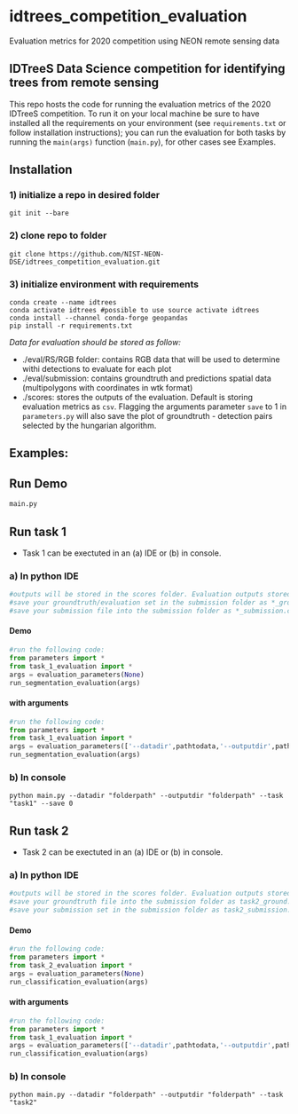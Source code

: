 # idtrees_competition_evaluation
Evaluation metrics for 2020 competition using NEON remote sensing data

<h2> IDTreeS Data Science competition for identifying trees from remote sensing </h2>

This repo hosts the code for running the evaluation metrics of the 2020 IDTreeS competition. 
To run it on your local machine be sure to have installed all the requirements on your environment (see `requirements.txt` or follow installation instructions); 
you can run the evaluation for both tasks by running the `main(args)` function (`main.py`), for other cases see Examples.

## Installation
### 1) initialize a repo in desired folder
```
git init --bare
 ```
### 2) clone repo to folder
```
git clone https://github.com/NIST-NEON-DSE/idtrees_competition_evaluation.git
```
### 3) initialize environment with requirements
```
conda create --name idtrees
conda activate idtrees #possible to use source activate idtrees
conda install --channel conda-forge geopandas
pip install -r requirements.txt
```
*Data for evaluation should be stored as follow:*
- ./eval/RS/RGB folder: contains RGB data that will be used to determine withi detections to evaluate for each plot
- ./eval/submission: contains groundtruth and predictions spatial data (multipolygons with coordinates in wtk format)
- ./scores: stores the outputs of the evaluation. Default is storing evaluation metrics as `csv`. Flagging the arguments parameter `save` to 1 in `parameters.py` will also save the plot of groundtruth - detection pairs selected by the hungarian algorithm.



## Examples:
## Run Demo
```python
main.py
```

## Run task 1
- Task 1 can be exectuted in an (a) IDE or (b) in console.

### a) In python IDE
```python
#outputs will be stored in the scores folder. Evaluation outputs stored in the task1_evaluation.csv file
#save your groundtruth/evaluation set in the submission folder as *_ground.csv (e.g. ./submission/OSBS_ground.csv)
#save your submission file into the submission folder as *_submission.csv  (e.g. ./submission/OSBS_submission.csv)
```
#### Demo
```python
#run the following code:
from parameters import *
from task_1_evaluation import *
args = evaluation_parameters(None)
run_segmentation_evaluation(args)
```
#### with arguments
```python
#run the following code:
from parameters import *
from task_1_evaluation import *
args = evaluation_parameters(['--datadir',pathtodata,'--outputdir',pathtosave,...])
run_segmentation_evaluation(args)
```

### b) In console
```
python main.py --datadir "folderpath" --outputdir "folderpath" --task "task1" --save 0
```

## Run task 2
- Task 2 can be exectuted in an (a) IDE or (b) in console.

### a) In python IDE
```python
#outputs will be stored in the scores folder. Evaluation outputs stored in the task2_evaluation.csv file
#save your groundtruth file into the submission folder as task2_ground.csv  (e.g. ./submission/task2_ground.csv)
#save your submission set in the submission folder as task2_submission.csv (e.g. ./submission/task2_submission.csv)
```
#### Demo
```python
#run the following code:
from parameters import *
from task_2_evaluation import *
args = evaluation_parameters(None)
run_classification_evaluation(args)
```
#### with arguments
```python
#run the following code:
from parameters import *
from task_1_evaluation import *
args = evaluation_parameters(['--datadir',pathtodata,'--outputdir',pathtosave,...])
run_classification_evaluation(args)
```
### b) In console
```
python main.py --datadir "folderpath" --outputdir "folderpath" --task "task2"
```
